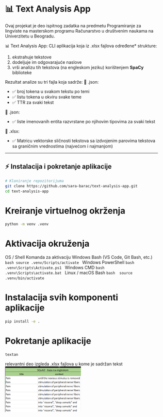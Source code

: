 # 📊 Text Analysis App

Ovaj projekat je deo ispitnog zadatka na predmetu Programiranje za lingviste na masterskom programu 
Računarstvo u društvenim naukama na Univerzitetu u Beogradu. 

📊 Text Analysis App: CLI aplikacija koja iz .xlsx fajlova određene* strukture: 
1) ekstrahuje tekstove 
2) dodeljuje im odgovarajuće naslove
3) vrši analizu tih tekstova (na engleskom jeziku) korištenjem **SpaCy** biblioteke 

Rezultat analize su tri fajla koja sadrže: 
📌 .json: 
- ✅ broj tokena u svakom tekstu po temi
- ✅ listu tokena u okviru svake teme
- ✅ TTR za svaki tekst

📌 .json:
- ✅  liste imenovanih entita razvrstane po njihovim tipovima za svaki tekst

📌 .xlsx:
- ✅ Matricu vektorske sličnosti tekstova sa izdvojenim parovima tekstova sa graničnim vrednostima (najvećom i najmanjom) 

---

## ⚡ Instalacija i pokretanje aplikacije

```bash
# Kloniranje repozitorijuma  
git clone https://github.com/sara-barac/text-analysis-app.git
cd text-analysis-app
``` 
# Kreiranje virtuelnog okrženja
```bash
python -m venv .venv
```

# Aktivacija okruženja

OS / Shell  Komanda za aktivaciju
Windows Bash (VS Code, Git Bash, etc.)	```bash source .venv/Scripts/activate ```
Windows PowerShell	```bash .venv\Scripts\Activate.ps1 ```
Windows CMD	```bash .venv\Scripts\activate.bat ```
Linux / macOS Bash ```bash	source .venv/bin/activate ```


# Instalacija svih komponenti aplikacije
```bash
pip install -e .
```

# Pokretanje aplikacije 
```bash
textan 
```


relevantni deo izgleda .xlsx fajlova u kome je sadržan tekst
<img src="images/izgled_xslx_fajla.png" alt="Izgled .xlsx fajla" width="250" height="150"/>


